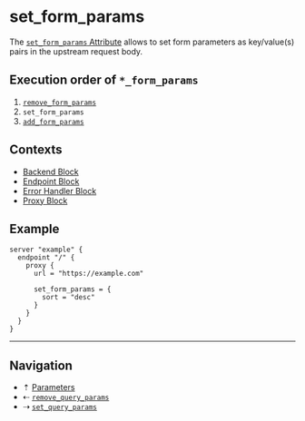 # set_form_params

The [`set_form_params` Attribute](../attributes.md) allows to set form parameters
as key/value(s) pairs in the upstream request body.

## Execution order of `*_form_params`

1. [`remove_form_params`](remove-form-params.md)
2. `set_form_params`
3. [`add_form_params`](add-form-params.md)

## Contexts

* [Backend Block](../blocks/backend.md)
* [Endpoint Block](../blocks/endpoint.md)
* [Error Handler Block](../blocks/error-handler.md)
* [Proxy Block](../blocks/proxy.md)

## Example

```hcl
server "example" {
  endpoint "/" {
    proxy {
      url = "https://example.com"

      set_form_params = {
        sort = "desc"
      }
    }
  }
}
```

-----

## Navigation

* &#8673; [Parameters](../parameters.md)
* &#8672; [`remove_query_params`](remove-query-params.md)
* &#8674; [`set_query_params`](set-query-params.md)
